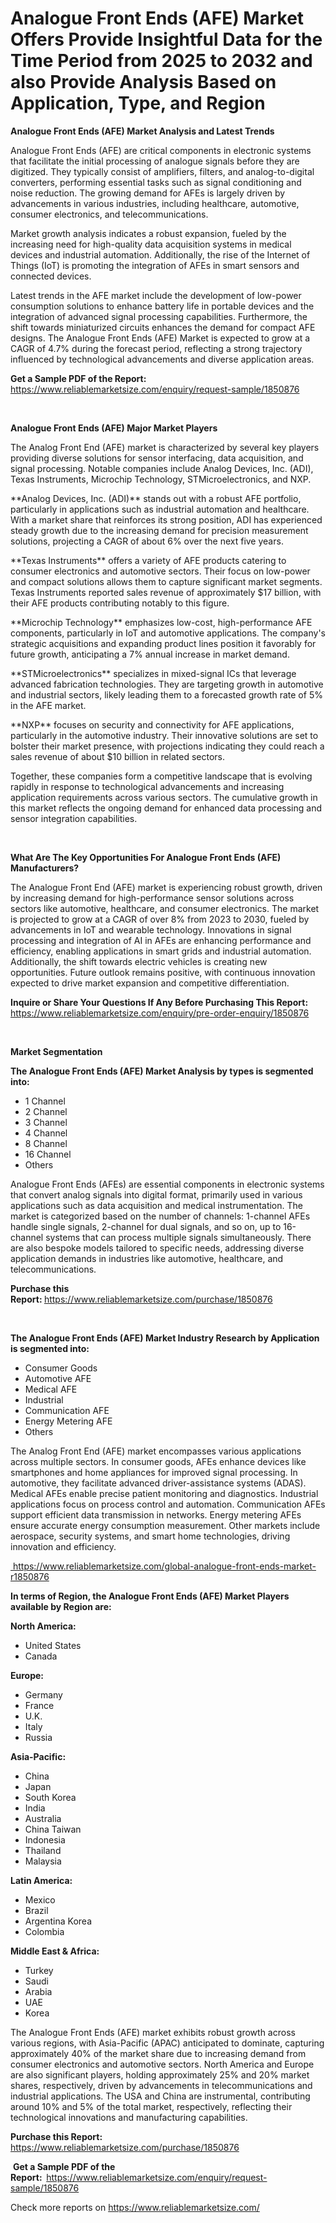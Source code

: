 <p><h1>Analogue Front Ends (AFE) Market Offers Provide Insightful Data for the Time Period from 2025 to 2032 and also Provide Analysis Based on Application, Type, and Region</h1></p><p><strong>Analogue Front Ends (AFE) Market Analysis and Latest Trends</strong></p>
<p><p>Analogue Front Ends (AFE) are critical components in electronic systems that facilitate the initial processing of analogue signals before they are digitized. They typically consist of amplifiers, filters, and analog-to-digital converters, performing essential tasks such as signal conditioning and noise reduction. The growing demand for AFEs is largely driven by advancements in various industries, including healthcare, automotive, consumer electronics, and telecommunications. </p><p>Market growth analysis indicates a robust expansion, fueled by the increasing need for high-quality data acquisition systems in medical devices and industrial automation. Additionally, the rise of the Internet of Things (IoT) is promoting the integration of AFEs in smart sensors and connected devices. </p><p>Latest trends in the AFE market include the development of low-power consumption solutions to enhance battery life in portable devices and the integration of advanced signal processing capabilities. Furthermore, the shift towards miniaturized circuits enhances the demand for compact AFE designs. The Analogue Front Ends (AFE) Market is expected to grow at a CAGR of 4.7% during the forecast period, reflecting a strong trajectory influenced by technological advancements and diverse application areas.</p></p>
<p><strong>Get a Sample PDF of the Report:&nbsp;</strong> <a href="https://www.reliablemarketsize.com/enquiry/request-sample/1850876?utm_campaign=2876&utm_medium=2&utm_source=Github&utm_content=ia&utm_term=07042025&utm_id=analogue-front-ends-afe">https://www.reliablemarketsize.com/enquiry/request-sample/1850876</a></p>
<p>&nbsp;</p>
<p><strong>Analogue Front Ends (AFE) Major Market Players</strong></p>
<p><p>The Analog Front End (AFE) market is characterized by several key players providing diverse solutions for sensor interfacing, data acquisition, and signal processing. Notable companies include Analog Devices, Inc. (ADI), Texas Instruments, Microchip Technology, STMicroelectronics, and NXP.</p><p>**Analog Devices, Inc. (ADI)** stands out with a robust AFE portfolio, particularly in applications such as industrial automation and healthcare. With a market share that reinforces its strong position, ADI has experienced steady growth due to the increasing demand for precision measurement solutions, projecting a CAGR of about 6% over the next five years.</p><p>**Texas Instruments** offers a variety of AFE products catering to consumer electronics and automotive sectors. Their focus on low-power and compact solutions allows them to capture significant market segments. Texas Instruments reported sales revenue of approximately $17 billion, with their AFE products contributing notably to this figure.</p><p>**Microchip Technology** emphasizes low-cost, high-performance AFE components, particularly in IoT and automotive applications. The company's strategic acquisitions and expanding product lines position it favorably for future growth, anticipating a 7% annual increase in market demand.</p><p>**STMicroelectronics** specializes in mixed-signal ICs that leverage advanced fabrication technologies. They are targeting growth in automotive and industrial sectors, likely leading them to a forecasted growth rate of 5% in the AFE market.</p><p>**NXP** focuses on security and connectivity for AFE applications, particularly in the automotive industry. Their innovative solutions are set to bolster their market presence, with projections indicating they could reach a sales revenue of about $10 billion in related sectors.</p><p>Together, these companies form a competitive landscape that is evolving rapidly in response to technological advancements and increasing application requirements across various sectors. The cumulative growth in this market reflects the ongoing demand for enhanced data processing and sensor integration capabilities.</p></p>
<p>&nbsp;</p>
<p><strong>What Are The Key Opportunities For Analogue Front Ends (AFE) Manufacturers?</strong></p>
<p><p>The Analogue Front End (AFE) market is experiencing robust growth, driven by increasing demand for high-performance sensor solutions across sectors like automotive, healthcare, and consumer electronics. The market is projected to grow at a CAGR of over 8% from 2023 to 2030, fueled by advancements in IoT and wearable technology. Innovations in signal processing and integration of AI in AFEs are enhancing performance and efficiency, enabling applications in smart grids and industrial automation. Additionally, the shift towards electric vehicles is creating new opportunities. Future outlook remains positive, with continuous innovation expected to drive market expansion and competitive differentiation.</p></p>
<p><strong>Inquire or Share Your Questions If Any Before Purchasing This Report:</strong> <a href="https://www.reliablemarketsize.com/enquiry/pre-order-enquiry/1850876?utm_campaign=2876&utm_medium=2&utm_source=Github&utm_content=ia&utm_term=07042025&utm_id=analogue-front-ends-afe">https://www.reliablemarketsize.com/enquiry/pre-order-enquiry/1850876</a></p>
<p>&nbsp;</p>
<p><strong>Market Segmentation</strong></p>
<p><strong>The Analogue Front Ends (AFE) Market Analysis by types is segmented into:</strong></p>
<p><ul><li>1 Channel</li><li>2 Channel</li><li>3 Channel</li><li>4 Channel</li><li>8 Channel</li><li>16 Channel</li><li>Others</li></ul></p>
<p><p>Analogue Front Ends (AFEs) are essential components in electronic systems that convert analog signals into digital format, primarily used in various applications such as data acquisition and medical instrumentation. The market is categorized based on the number of channels: 1-channel AFEs handle single signals, 2-channel for dual signals, and so on, up to 16-channel systems that can process multiple signals simultaneously. There are also bespoke models tailored to specific needs, addressing diverse application demands in industries like automotive, healthcare, and telecommunications.</p></p>
<p><strong>Purchase this Report:&nbsp;</strong><a href="https://www.reliablemarketsize.com/purchase/1850876?utm_campaign=2876&utm_medium=2&utm_source=Github&utm_content=ia&utm_term=07042025&utm_id=analogue-front-ends-afe">https://www.reliablemarketsize.com/purchase/1850876</a></p>
<p>&nbsp;</p>
<p><strong>The Analogue Front Ends (AFE) Market Industry Research by Application is segmented into:</strong></p>
<p><ul><li>Consumer Goods</li><li>Automotive AFE</li><li>Medical AFE</li><li>Industrial</li><li>Communication AFE</li><li>Energy Metering AFE</li><li>Others</li></ul></p>
<p><p>The Analog Front End (AFE) market encompasses various applications across multiple sectors. In consumer goods, AFEs enhance devices like smartphones and home appliances for improved signal processing. In automotive, they facilitate advanced driver-assistance systems (ADAS). Medical AFEs enable precise patient monitoring and diagnostics. Industrial applications focus on process control and automation. Communication AFEs support efficient data transmission in networks. Energy metering AFEs ensure accurate energy consumption measurement. Other markets include aerospace, security systems, and smart home technologies, driving innovation and efficiency.</p></p>
<p><a href="https://www.reliablemarketsize.com/global-analogue-front-ends-market-r1850876?utm_campaign=2876&utm_medium=2&utm_source=Github&utm_content=ia&utm_term=07042025&utm_id=analogue-front-ends-afe">&nbsp;https://www.reliablemarketsize.com/global-analogue-front-ends-market-r1850876</a></p>
<p><strong>In terms of Region, the Analogue Front Ends (AFE) Market Players available by Region are:</strong></p>
<p>
    <p> <strong> North America: </strong>
        <ul>
            <li>United States</li>
            <li>Canada</li>
        </ul>
        </p> 
    <p> <strong> Europe: </strong>
        <ul>
            <li>Germany</li>
            <li>France</li>
            <li>U.K.</li>
            <li>Italy</li>
            <li>Russia</li>
        </ul>
        </p> 
    <p> <strong> Asia-Pacific: </strong>
        <ul>
            <li>China</li>
            <li>Japan</li>
            <li>South Korea</li>
            <li>India</li>
            <li>Australia</li>
            <li>China Taiwan</li>
            <li>Indonesia</li>
            <li>Thailand</li>
            <li>Malaysia</li>
        </ul>
        </p> 
    <p> <strong> Latin America: </strong>
        <ul>
            <li>Mexico</li>
            <li>Brazil</li>
            <li>Argentina Korea</li>
            <li>Colombia</li>
        </ul>
        </p> 
    <p> <strong> Middle East & Africa: </strong>
        <ul>
            <li>Turkey</li>
            <li>Saudi</li>
            <li>Arabia</li>
            <li>UAE</li>
            <li>Korea</li>
        </ul>
    </p>
    </p>
<p><p>The Analogue Front Ends (AFE) market exhibits robust growth across various regions, with Asia-Pacific (APAC) anticipated to dominate, capturing approximately 40% of the market share due to increasing demand from consumer electronics and automotive sectors. North America and Europe are also significant players, holding approximately 25% and 20% market shares, respectively, driven by advancements in telecommunications and industrial applications. The USA and China are instrumental, contributing around 10% and 5% of the total market, respectively, reflecting their technological innovations and manufacturing capabilities.</p></p>
<p><strong>Purchase this Report: </strong><a href="https://www.reliablemarketsize.com/purchase/1850876?utm_campaign=2876&utm_medium=2&utm_source=Github&utm_content=ia&utm_term=07042025&utm_id=analogue-front-ends-afe">https://www.reliablemarketsize.com/purchase/1850876</a></p>
<p>&nbsp;<strong>Get a Sample PDF of the Report:&nbsp;&nbsp;</strong><a href="https://www.reliablemarketsize.com/enquiry/request-sample/1850876?utm_campaign=2876&utm_medium=2&utm_source=Github&utm_content=ia&utm_term=07042025&utm_id=analogue-front-ends-afe">https://www.reliablemarketsize.com/enquiry/request-sample/1850876</a></p>
<p><strong></strong></p>
<p>Check more reports on <a href="https://www.reliablemarketsize.com/?utm_campaign=2876&utm_medium=2&utm_source=Github&utm_content=ia&utm_term=07042025&utm_id=analogue-front-ends-afe">https://www.reliablemarketsize.com/</a></p>